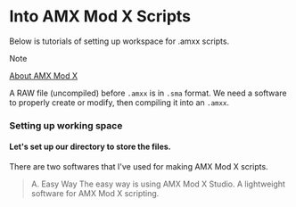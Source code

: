 # Into AMX Mod X Scripts
Below is tutorials of setting up workspace for .amxx scripts.

> [!NOTE]
> [About AMX Mod X](https://www.amxmodx.org/about.php)
> 
> A RAW file (uncompiled) before `.amxx` is in `.sma` format. We need a software to properly create or modify, then compiling it into an `.amxx`.

### Setting up working space
#### Let's set up our directory to store the files.

There are two softwares that I've used for making AMX Mod X scripts.

> A. Easy Way
The easy way is using AMX Mod X Studio. A lightweight software for AMX Mod X scripting.
